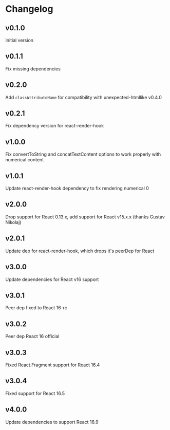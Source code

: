 # Changelog

## v0.1.0
Initial version

## v0.1.1
Fix missing dependencies

## v0.2.0
Add `classAttributeName` for compatibility with unexpected-htmllike v0.4.0

## v0.2.1
Fix dependency version for react-render-hook

## v1.0.0
Fix convertToString and concatTextContent options to work properly with numerical content

## v1.0.1
Update react-render-hook dependency to fix rendering numerical 0

## v2.0.0
Drop support for React 0.13.x, add support for React v15.x.x (thanks Gustav Nikolaj)

## v2.0.1
Update dep for react-render-hook, which drops it's peerDep for React

## v3.0.0
Update dependencies for React v16 support

## v3.0.1
Peer dep fixed to React 16-rc

## v3.0.2
Peer dep React 16 official

## v3.0.3
Fixed React.Fragment support for React 16.4

## v3.0.4
Fixed support for React 16.5

## v4.0.0
Update dependencies to support React 16.9
